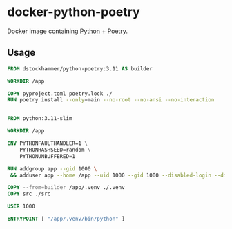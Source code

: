 # docker-python-poetry

Docker image containing [Python](https://www.python.org) + [Poetry](https://python-poetry.org).

## Usage

```dockerfile
FROM dstockhammer/python-poetry:3.11 AS builder

WORKDIR /app

COPY pyproject.toml poetry.lock ./
RUN poetry install --only=main --no-root --no-ansi --no-interaction


FROM python:3.11-slim

WORKDIR /app

ENV PYTHONFAULTHANDLER=1 \
    PYTHONHASHSEED=random \
    PYTHONUNBUFFERED=1

RUN addgroup app --gid 1000 \
 && adduser app --home /app --uid 1000 --gid 1000 --disabled-login --disabled-password

COPY --from=builder /app/.venv ./.venv
COPY src ./src

USER 1000

ENTRYPOINT [ "/app/.venv/bin/python" ]
```
